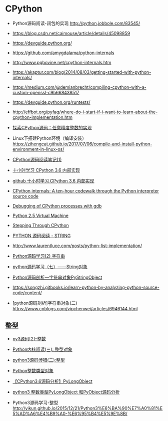 # CPython



- Python源码阅读-闭包的实现 http://python.jobbole.com/83545/

- https://blog.csdn.net/caimouse/article/details/45098859
- https://devguide.python.org/
- https://github.com/amygdalama/python-internals
- http://www.pgbovine.net/cpython-internals.htm
- https://akaptur.com/blog/2014/08/03/getting-started-with-python-internals/
- https://medium.com/@demianbrecht/compiling-cpython-with-a-custom-openssl-c9b668438517
- https://devguide.python.org/runtests/
- http://effbot.org/pyfaq/where-do-i-start-if-i-want-to-learn-about-the-cpython-implementation.htm
- [探索CPython源码：任意精度整数的实现](https://python.freelycode.com/contribution/detail/1034)
- Linux下搭建Python环境（编译安装） https://zihengcat.github.io/2017/07/06/compile-and-install-python-environment-in-linux-os/
- [CPython源码阅读笔记(1)](https://woodrat.xyz/2017/06/21/CPython%E6%BA%90%E7%A0%81%E9%98%85%E8%AF%BB%E7%AC%94%E8%AE%B0%281%29)
- [十小时学习 CPython 3.6 内部实现](https://juejin.im/entry/597c89d56fb9a03c52456d2b)
- [github 十小时学习 CPython 3.6 内部实现](https://github.com/rainyear/CPython-Internals-Lecture-Notes)
- [CPython internals: A ten-hour codewalk through the Python interpreter source code](http://pgbovine.net/cpython-internals.htm)
- [Debugging of CPython processes with gdb](http://podoliaka.org/2016/04/10/debugging-cpython-gdb/)
- [Python 2.5 Virtual Machine](https://troeger.eu/files/teaching/pythonvm08.pdf)
- [Stepping Through CPython](https://www.youtube.com/watch?v=XGF3Qu4dUqk)
- [PYTHON 源码阅读 - STRING](http://www.wklken.me/posts/2014/08/08/python-source-string.html)
- http://www.laurentluce.com/posts/python-list-implementation/
- [Python源码学习(2) 字符串](http://neven.me/python/2016/08/21/Python%E6%BA%90%E7%A0%81%E5%AD%A6%E4%B9%A0(2)-%E5%AD%97%E7%AC%A6%E4%B8%B2/)
- [python源码学习（七）——String对象](https://www.androiddev.net/python7/)
- [Python源码剖析—字符串对象PyStringObject](https://fanchao01.github.io/blog/2016/10/18/python-string/)
- https://songzhi.gitbooks.io/learn-python-by-analyzing-python-source-code/content/
- [python源码剖析]字符串对象(二) https://www.cnblogs.com/vipchenwei/articles/6946144.html

## 整型
- [py3源码[2]-整数](https://interma.wordpress.com/2012/10/11/py3_integral/)
- [Python内核阅读(三): 整型对象](https://www.hongweipeng.com/index.php/archives/1222/)
- [python3源码涉猎(二):整型](http://www.haibin.online/articles/40)
- [Python整数类型对象](https://takooctopus.github.io/2018-10-05-python-kernel-4/)

- [【CPython3.6源码分析】PyLongObject](https://he11olx.com/2018/07/14/1.CPython3.6%E6%BA%90%E7%A0%81%E5%88%86%E6%9E%90/1.1.Python%E6%95%B4%E6%95%B0%E5%AF%B9%E8%B1%A1/)
- [python3 整数类型PyLongObject 和PyObject源码分析](https://blog.51cto.com/xiacaojun/2319336)
- Python3源码学习-整型 http://yikun.github.io/2015/12/21/Python3%E6%BA%90%E7%A0%81%E5%AD%A6%E4%B9%A0-%E6%95%B4%E5%9E%8B/
